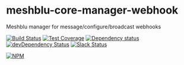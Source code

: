 # meshblu-core-manager-webhook
Meshblu manager for message/configure/broadcast webhooks

[![Build Status](https://travis-ci.org/octoblu/meshblu-core-manager-webhook.svg?branch=master)](https://travis-ci.org/octoblu/meshblu-core-manager-webhook)
[![Test Coverage](https://codecov.io/gh/octoblu/meshblu-core-manager-webhook/branch/master/graph/badge.svg)](https://codecov.io/gh/octoblu/meshblu-core-manager-webhook)
[![Dependency status](http://img.shields.io/david/octoblu/meshblu-core-manager-webhook.svg?style=flat)](https://david-dm.org/octoblu/meshblu-core-manager-webhook)
[![devDependency Status](http://img.shields.io/david/dev/octoblu/meshblu-core-manager-webhook.svg?style=flat)](https://david-dm.org/octoblu/meshblu-core-manager-webhook#info=devDependencies)
[![Slack Status](http://community-slack.octoblu.com/badge.svg)](http://community-slack.octoblu.com)

[![NPM](https://nodei.co/npm/meshblu-core-manager-webhook.svg?style=flat)](https://npmjs.org/package/meshblu-core-manager-webhook)

